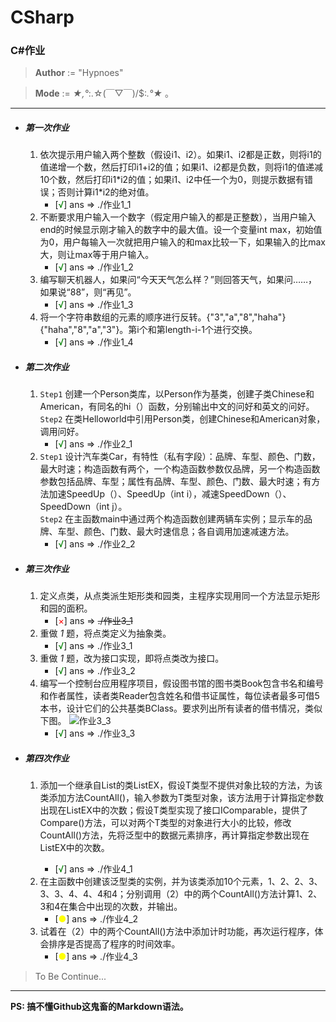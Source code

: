# CSharp

### C#作业

>  __Author__ := "Hypnoes"

>  __Mode__ := *★,°*:.☆(￣▽￣)/$:*.°★* 。

* * *

* ##### 第一次作业
    1. 依次提示用户输入两个整数（假设i1、i2）。如果i1、i2都是正数，则将i1的值递增一个数，然后打印i1+i2的值；如果i1、i2都是负数，则将i1的值递减10个数，然后打印i1\*i2的值；如果i1、i2中任一个为0，则提示数据有错误；否则计算i1\*i2的绝对值。
        * [<span style="color: green">√</span>] ans => ./作业1_1
    1. 不断要求用户输入一个数字（假定用户输入的都是正整数），当用户输入end的时候显示刚才输入的数字中的最大值。设一个变量int max，初始值为0，用户每输入一次就把用户输入的和max比较一下，如果输入的比max大，则让max等于用户输入。
        * [<span style="color: green">√</span>] ans => ./作业1_2 
    1. 编写聊天机器人，如果问“今天天气怎么样？”则回答天气，如果问……，如果说“88”，则“再见”。
        * [<span style="color: green">√</span>] ans => ./作业1_3  
    1. 将一个字符串数组的元素的顺序进行反转。{"3","a","8","haha"}{"haha","8","a","3"}。第i个和第length-i-1个进行交换。
        * [<span style="color: green">√</span>] ans => ./作业1_4

* ##### 第二次作业
    1. `Step1` 创建一个Person类库，以Person作为基类，创建子类Chinese和American，有同名的hi（）函数，分别输出中文的问好和英文的问好。<br />
	`Step2` 在类Helloworld中引用Person类，创建Chinese和American对象，调用问好。
        * [<span style="color: green">√</span>] ans => ./作业2_1
    1. `Step1` 设计汽车类Car，有特性（私有字段）：品牌、车型、颜色、门数，最大时速；构造函数有两个，一个构造函数参数仅品牌，另一个构造函数参数包括品牌、车型；属性有品牌、车型、颜色、门数、最大时速；有方法加速SpeedUp（）、SpeedUp（int i），减速SpeedDown（）、SpeedDown（int j）。<br />
	`Step2` 在主函数main中通过两个构造函数创建两辆车实例；显示车的品牌、车型、颜色、门数、最大时速信息；各自调用加速减速方法。
        * [<span style="color: green">√</span>] ans => ./作业2_2

* ##### 第三次作业
    1. 定义点类，从点类派生矩形类和园类，主程序实现用同一个方法显示矩形和园的面积。
        * [<span style="color: red">×</span>] ans => ~~./作业3_1~~
    1. 重做 _1_ 题，将点类定义为抽象类。
        * [<span style="color: green">√</span>] ans => ./作业3_1
    1. 重做 _1_ 题，改为接口实现，即将点类改为接口。
        * [<span style="color: green">√</span>] ans => ./作业3_2
    1. 编写一个控制台应用程序项目，假设图书馆的图书类Book包含书名和编号和作者属性，读者类Reader包含姓名和借书证属性，每位读者最多可借5本书，设计它们的公共基类BClass。要求列出所有读者的借书情况，类似下图。
        ![作业3_3](http://23.105.194.199/res/zuoye3_3.jpg)
        * [<span style="color: green">√</span>] ans => ./作业3_3

* ##### 第四次作业
    1. 添加一个继承自List<T>的类ListEX<T>，假设T类型不提供对象比较的方法，为该类添加方法CountAll()，输入参数为T类型对象，该方法用于计算指定参数出现在ListEX<T>中的次数；假设T类型实现了接口IComparable，提供了Compare()方法，可以对两个T类型的对象进行大小的比较，修改CountAll()方法，先将泛型中的数据元素排序，再计算指定参数出现在ListEX<T>中的次数。
        * [<span style="color: green">√</span>] ans => ./作业4_1
    1. 在主函数中创建该泛型类的实例，并为该类添加10个元素，1、2、2、3、3、3、4、4、4和4；分别调用（2）中的两个CountAll()方法计算1、2、3和4在集合中出现的次数，并输出。
        * [<span style="color: yellow">●</span>] ans => ./作业4_2
    1. 试着在（2）中的两个CountAll()方法中添加计时功能，再次运行程序，体会排序是否提高了程序的时间效率。
        * [<span style="color: yellow">●</span>] ans => ./作业4_3

 > To Be Continue...

 * * *

 __PS: 搞不懂Github这鬼畜的Markdown语法。__
        
